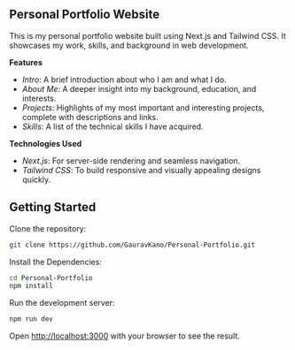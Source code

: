 ## Personal Portfolio Website
This is my personal portfolio website built using Next.js and Tailwind CSS. It showcases my work, skills, and background in web development.

**Features**
* *Intro*: A brief introduction about who I am and what I do.
* *About Me*: A deeper insight into my background, education, and interests.
* *Projects*: Highlights of my most important and interesting projects, complete with descriptions and links.
* *Skills*: A list of the technical skills I have acquired.

**Technologies Used**
* *Next.js*: For server-side rendering and seamless navigation.
* *Tailwind CSS*: To build responsive and visually appealing designs quickly.

## Getting Started
Clone the repository:
```bash
git clone https://github.com/GauravKano/Personal-Portfolio.git
```

Install the Dependencies:
```bash
cd Personal-Portfolio
npm install
```

Run the development server:
```bash
npm run dev
```

Open [http://localhost:3000](http://localhost:3000) with your browser to see the result.
